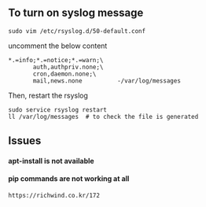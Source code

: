 
## To turn on syslog message 
  
```
sudo vim /etc/rsyslog.d/50-default.conf
```
  
uncomment the below content
```
*.=info;*.=notice;*.=warn;\
       auth,authpriv.none;\
       cron,daemon.none;\
       mail,news.none          -/var/log/messages
```

Then, restart the rsyslog 
```
sudo service rsyslog restart
ll /var/log/messages  # to check the file is generated
```
    
  

## Issues

#### apt-install is not available

#### pip commands are not working at all

    https://richwind.co.kr/172


  
